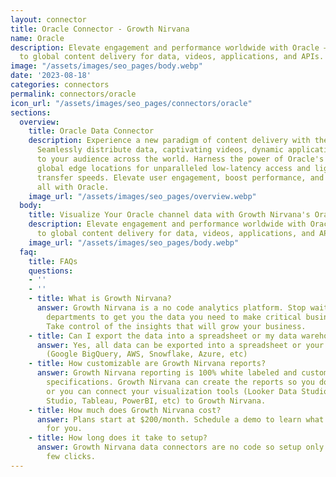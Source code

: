 ```yaml
---
layout: connector
title: Oracle Connector - Growth Nirvana
name: Oracle
description: Elevate engagement and performance worldwide with Oracle – your gateway
  to global content delivery for data, videos, applications, and APIs.
image: "/assets/images/seo_pages/body.webp"
date: '2023-08-18'
categories: connectors
permalink: connectors/oracle
icon_url: "/assets/images/seo_pages/connectors/oracle"
sections:
  overview:
    title: Oracle Data Connector
    description: Experience a new paradigm of content delivery with the Oracle connector.
      Seamlessly distribute data, captivating videos, dynamic applications, and APIs
      to your audience across the world. Harness the power of Oracle's cutting-edge
      global edge locations for unparalleled low-latency access and lightning-fast
      transfer speeds. Elevate user engagement, boost performance, and ensure security,
      all with Oracle.
    image_url: "/assets/images/seo_pages/overview.webp"
  body:
    title: Visualize Your Oracle channel data with Growth Nirvana's Oracle Connector
    description: Elevate engagement and performance worldwide with Oracle – your gateway
      to global content delivery for data, videos, applications, and APIs.
    image_url: "/assets/images/seo_pages/body.webp"
  faq:
    title: FAQs
    questions:
    - ''
    - ''
    - title: What is Growth Nirvana?
      answer: Growth Nirvana is a no code analytics platform. Stop waiting for other
        departments to get you the data you need to make critical business decisions.
        Take control of the insights that will grow your business.
    - title: Can I export the data into a spreadsheet or my data warehouse?
      answer: Yes, all data can be exported into a spreadsheet or your data warehouse
        (Google BigQuery, AWS, Snowflake, Azure, etc)
    - title: How customizable are Growth Nirvana reports?
      answer: Growth Nirvana reporting is 100% white labeled and customized to your
        specifications. Growth Nirvana can create the reports so you don’t have to
        or you can connect your visualization tools (Looker Data Studio/Google Data
        Studio, Tableau, PowerBI, etc) to Growth Nirvana.
    - title: How much does Growth Nirvana cost?
      answer: Plans start at $200/month. Schedule a demo to learn what plan is best
        for you.
    - title: How long does it take to setup?
      answer: Growth Nirvana data connectors are no code so setup only requires a
        few clicks.
---
```

